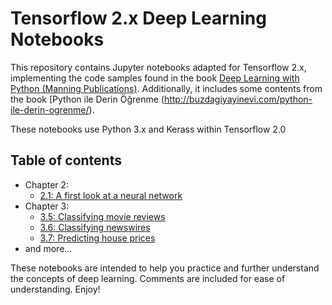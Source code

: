 
# Tensorflow 2.x Deep Learning Notebooks

This repository contains Jupyter notebooks adapted for Tensorflow 2.x, implementing the code samples found in the book [Deep Learning with Python (Manning Publications)](https://www.manning.com/books/deep-learning-with-python?a_aid=keras&a_bid=76564dff). Additionally, it includes some contents from the book [Python ile Derin Öğrenme (http://buzdagiyayinevi.com/python-ile-derin-ogrenme/).

These notebooks use Python 3.x and Kerass within Tensorflow 2.0

## Table of contents

* Chapter 2:
    * [2.1: A first look at a neural network](https://nbviewer.jupyter.org/github/xiawaiting/tensorflow2-deep-learning-notebooks/blob/master/2.1-a-first-look-at-a-neural-network.ipynb)
* Chapter 3:
    * [3.5: Classifying movie reviews](https://nbviewer.jupyter.org/github/xiawaiting/tensorflow2-deep-learning-notebooks/blob/master/3.5-classifying-movie-reviews.ipynb)
    * [3.6: Classifying newswires](https://nbviewer.jupyter.org/github/xiawaiting/tensorflow2-deep-learning-notebooks/blob/master/3.6-classifying-newswires.ipynb)
    * [3.7: Predicting house prices](https://nbviewer.jupyter.org/github/xiawaiting/tensorflow2-deep-learning-notebooks/blob/master/3.7-predicting-house-prices.ipynb)
* and more...

These notebooks are intended to help you practice and further understand the concepts of deep learning. Comments are included for ease of understanding. Enjoy!